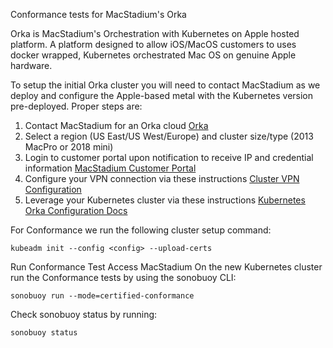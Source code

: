 Conformance tests for MacStadium's Orka

Orka is MacStadium's Orchestration with Kubernetes on Apple hosted platform. A platform designed to allow iOS/MacOS customers to uses docker wrapped, Kubernetes orchestrated Mac OS on genuine Apple hardware.

To setup the initial Orka cluster you will need to contact MacStadium as we deploy and configure the Apple-based metal with the Kubernetes version pre-deployed. Proper steps are:

1. Contact MacStadium for an Orka cloud [Orka](http://www.macstadium.com/orka)
2. Select a region (US East/US West/Europe) and cluster size/type (2013 MacPro or 2018 mini)
3. Login to customer portal upon notification to receive IP and credential information [MacStadium Customer Portal](https://portal.macstadium.com/login)
4. Configure your VPN connection via these instructions [Cluster VPN Configuration](https://orkadocs.macstadium.com/docs/vpn-connect)
5. Leverage your Kubernetes cluster via these instructions [Kubernetes Orka Configuration Docs](https://orkadocs.macstadium.com/docs/tapping-into-kubernetes)

For Conformance we run the following cluster setup command:

```
kubeadm init --config <config> --upload-certs
```

Run Conformance Test
Access MacStadium
On the new Kubernetes cluster run the Conformance tests by using the sonobuoy CLI:

```
sonobuoy run --mode=certified-conformance
```

Check sonobuoy status by running:

```
sonobuoy status
```
